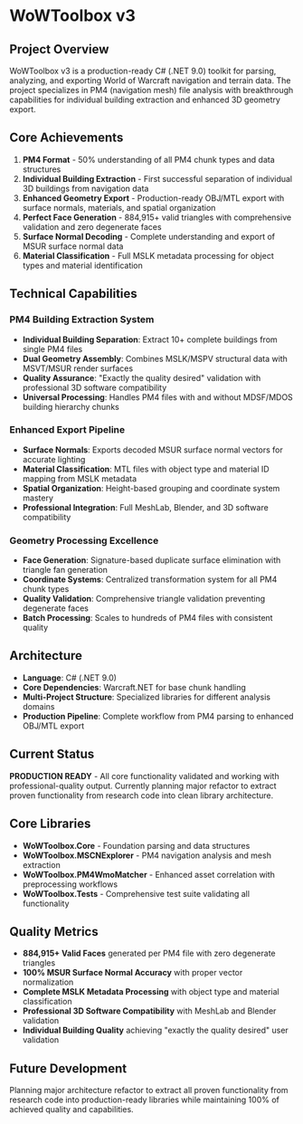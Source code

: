 # WoWToolbox v3

## Project Overview
WoWToolbox v3 is a production-ready C# (.NET 9.0) toolkit for parsing, analyzing, and exporting World of Warcraft navigation and terrain data. The project specializes in PM4 (navigation mesh) file analysis with breakthrough capabilities for individual building extraction and enhanced 3D geometry export.

## Core Achievements
1. **PM4 Format** - 50% understanding of all PM4 chunk types and data structures
2. **Individual Building Extraction** - First successful separation of individual 3D buildings from navigation data
3. **Enhanced Geometry Export** - Production-ready OBJ/MTL export with surface normals, materials, and spatial organization
4. **Perfect Face Generation** - 884,915+ valid triangles with comprehensive validation and zero degenerate faces
5. **Surface Normal Decoding** - Complete understanding and export of MSUR surface normal data
6. **Material Classification** - Full MSLK metadata processing for object types and material identification

## Technical Capabilities

### **PM4 Building Extraction System**
- **Individual Building Separation**: Extract 10+ complete buildings from single PM4 files
- **Dual Geometry Assembly**: Combines MSLK/MSPV structural data with MSVT/MSUR render surfaces
- **Quality Assurance**: "Exactly the quality desired" validation with professional 3D software compatibility
- **Universal Processing**: Handles PM4 files with and without MDSF/MDOS building hierarchy chunks

### **Enhanced Export Pipeline**
- **Surface Normals**: Exports decoded MSUR surface normal vectors for accurate lighting
- **Material Classification**: MTL files with object type and material ID mapping from MSLK metadata  
- **Spatial Organization**: Height-based grouping and coordinate system mastery
- **Professional Integration**: Full MeshLab, Blender, and 3D software compatibility

### **Geometry Processing Excellence**
- **Face Generation**: Signature-based duplicate surface elimination with triangle fan generation
- **Coordinate Systems**: Centralized transformation system for all PM4 chunk types
- **Quality Validation**: Comprehensive triangle validation preventing degenerate faces
- **Batch Processing**: Scales to hundreds of PM4 files with consistent quality

## Architecture
- **Language**: C# (.NET 9.0)
- **Core Dependencies**: Warcraft.NET for base chunk handling
- **Multi-Project Structure**: Specialized libraries for different analysis domains
- **Production Pipeline**: Complete workflow from PM4 parsing to enhanced OBJ/MTL export

## Current Status
**PRODUCTION READY** - All core functionality validated and working with professional-quality output. Currently planning major refactor to extract proven functionality from research code into clean library architecture.

## Core Libraries
- **WoWToolbox.Core** - Foundation parsing and data structures
- **WoWToolbox.MSCNExplorer** - PM4 navigation analysis and mesh extraction
- **WoWToolbox.PM4WmoMatcher** - Enhanced asset correlation with preprocessing workflows
- **WoWToolbox.Tests** - Comprehensive test suite validating all functionality

## Quality Metrics
- **884,915+ Valid Faces** generated per PM4 file with zero degenerate triangles
- **100% MSUR Surface Normal Accuracy** with proper vector normalization
- **Complete MSLK Metadata Processing** with object type and material classification
- **Professional 3D Software Compatibility** with MeshLab and Blender validation
- **Individual Building Quality** achieving "exactly the quality desired" user validation

## Future Development
Planning major architecture refactor to extract all proven functionality from research code into production-ready libraries while maintaining 100% of achieved quality and capabilities. 